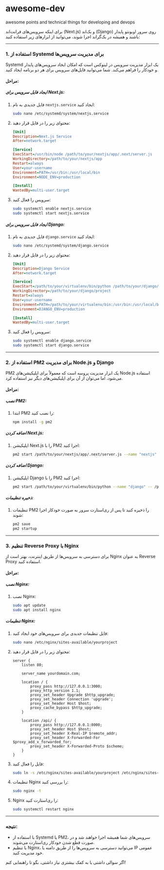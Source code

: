 # awesome-dev
awesome points and technical things for developing and devops 


برای اینکه سرویس‌های فرانت‌اند (Next.js) و بک‌اند (Django) روی سرور اوبونتو پایدار باشند و همیشه در بک‌گراند اجرا شوند، می‌توانید از ابزارهای زیر استفاده کنید:

---

### 1. **استفاده از Systemd برای مدیریت سرویس‌ها**
Systemd یک ابزار مدیریت سرویس در لینوکس است که امکان ایجاد سرویس‌های پایدار و خودکار را فراهم می‌کند. شما می‌توانید فایل‌های سرویس برای هر دو برنامه ایجاد کنید.

#### مراحل:
##### ایجاد فایل سرویس برای Next.js:
1. فایل جدیدی به نام `nextjs.service` ایجاد کنید:
   ```bash
   sudo nano /etc/systemd/system/nextjs.service
   ```

2. محتوای زیر را در فایل قرار دهید:
   ```ini
   [Unit]
   Description=Next.js Service
   After=network.target

   [Service]
   ExecStart=/usr/bin/node /path/to/your/nextjs/app/.next/server.js
   WorkingDirectory=/path/to/your/nextjs/app
   Restart=always
   User=your-username
   Environment=PATH=/usr/bin:/usr/local/bin
   Environment=NODE_ENV=production

   [Install]
   WantedBy=multi-user.target
   ```

3. سرویس را فعال کنید:
   ```bash
   sudo systemctl enable nextjs.service
   sudo systemctl start nextjs.service
   ```

##### ایجاد فایل سرویس برای Django:
1. فایل جدیدی به نام `django.service` ایجاد کنید:
   ```bash
   sudo nano /etc/systemd/system/django.service
   ```

2. محتوای زیر را در فایل قرار دهید:
   ```ini
   [Unit]
   Description=Django Service
   After=network.target

   [Service]
   ExecStart=/path/to/your/virtualenv/bin/python /path/to/your/django/manage.py runserver 0.0.0.0:8000
   WorkingDirectory=/path/to/your/django/project
   Restart=always
   User=your-username
   Environment=PATH=/path/to/your/virtualenv/bin:/usr/bin:/usr/local/bin
   Environment=DJANGO_ENV=production

   [Install]
   WantedBy=multi-user.target
   ```

3. سرویس را فعال کنید:
   ```bash
   sudo systemctl enable django.service
   sudo systemctl start django.service
   ```

---

### 2. **استفاده از PM2 برای مدیریت Node.js و Django**
PM2 یک ابزار مدیریت پروسه است که معمولاً برای اپلیکیشن‌های Node.js استفاده می‌شود، اما می‌توان از آن برای اپلیکیشن‌های دیگر نیز استفاده کرد.

#### مراحل:
##### نصب PM2:
1. ابتدا PM2 را نصب کنید:
   ```bash
   npm install -g pm2
   ```

##### اضافه کردن Next.js:
1. اپلیکیشن Next.js را با PM2 اجرا کنید:
   ```bash
   pm2 start /path/to/your/nextjs/app/.next/server.js --name "nextjs"
   ```

##### اضافه کردن Django:
1. اپلیکیشن Django را با PM2 اجرا کنید:
   ```bash
   pm2 start /path/to/your/virtualenv/bin/python --name "django" -- /path/to/your/django/manage.py runserver 0.0.0.0:8000
   ```

##### ذخیره تنظیمات:
1. تنظیمات PM2 را ذخیره کنید تا پس از ری‌استارت سرور به صورت خودکار اجرا شوند:
   ```bash
   pm2 save
   pm2 startup
   ```

---

### 3. **تنظیم Reverse Proxy با Nginx**
برای دسترسی به سرویس‌ها از طریق اینترنت، بهتر است از Nginx به عنوان Reverse Proxy استفاده کنید.

#### مراحل:
##### نصب Nginx:
1. نصب Nginx:
   ```bash
   sudo apt update
   sudo apt install nginx
   ```

##### تنظیمات Nginx:
1. فایل تنظیمات جدیدی برای سرویس‌های خود ایجاد کنید:
   ```bash
   sudo nano /etc/nginx/sites-available/yourproject
   ```

2. محتوای زیر را در فایل قرار دهید:
   ```nginx
   server {
       listen 80;

       server_name yourdomain.com;

       location / {
           proxy_pass http://127.0.0.1:3000;
           proxy_http_version 1.1;
           proxy_set_header Upgrade $http_upgrade;
           proxy_set_header Connection 'upgrade';
           proxy_set_header Host $host;
           proxy_cache_bypass $http_upgrade;
       }

       location /api/ {
           proxy_pass http://127.0.0.1:8000;
           proxy_set_header Host $host;
           proxy_set_header X-Real-IP $remote_addr;
           proxy_set_header X-Forwarded-For $proxy_add_x_forwarded_for;
           proxy_set_header X-Forwarded-Proto $scheme;
       }
   }
   ```

3. فایل را فعال کنید:
   ```bash
   sudo ln -s /etc/nginx/sites-available/yourproject /etc/nginx/sites-enabled/
   ```

4. تنظیمات Nginx را بررسی کنید:
   ```bash
   sudo nginx -t
   ```

5. Nginx را ری‌استارت کنید:
   ```bash
   sudo systemctl restart nginx
   ```

---

### نتیجه:
- با استفاده از Systemd یا PM2، سرویس‌های شما همیشه اجرا خواهند شد و در صورت قطع شدن خودکار ری‌استارت می‌شوند.
- با تنظیم Nginx، می‌توانید دسترسی به سرویس‌ها را از طریق دامنه یا IP عمومی خود مدیریت کنید.

اگر سوالی داشتی یا به کمک بیشتری نیاز داشتی، بگو تا راهنمایی کنم!

